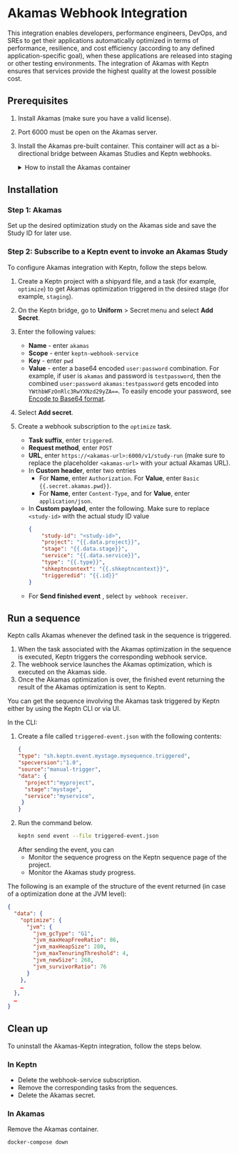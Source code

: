 # Akamas Webhook Integration

This integration enables developers, performance engineers, DevOps, and SREs to get their applications automatically optimized in terms of performance, resilience, and cost efficiency (according to any defined application-specific goal), when these applications are released into staging or other testing environments. The integration of Akamas with Keptn ensures that services provide the highest quality at the lowest possible cost.

## Prerequisites 

1. Install Akamas (make sure you have a valid license).
2. Port 6000 must be open on the Akamas server. 
3. Install the Akamas pre-built container. This container will act as a bi-directional bridge between Akamas Studies and Keptn webhooks. 

    <details>
    <summary>How to install the Akamas container</summary>

    - Make an application directory such as /usr/local/keptn
    - In the application directory, download the files below.
      ```bash
      curl https://akamas.s3.us-east-2.amazonaws.com/integrations/keptn/docker-compose.yml
      curl https://akamas.s3.us-east-2.amazonaws.com/integrations/keptn/env.templ
      ```
    - Edit the `docker-compose.yml` file by specifying the certificate folder and corresponding files in order to expose the integration API called by Keptn webhook via HTTPS. This is the same folder specified when enabling HTTPS on Akamas.
    - Rename the `env.templ` file to `.env`, then edit the file by replacing the values of the `KEPTN_URL` and `KEPTN_TOKEN` variables with your own values. 
    - Start the container.
      ```bash
      docker-compose up -d
      ```
    </details>

## Installation

### Step 1: Akamas

Set up the desired optimization study on the Akamas side and save the Study ID for later use. 

### Step 2: Subscribe to a Keptn event to invoke an Akamas Study

To configure Akamas integration with Keptn, follow the steps below.

1. Create a Keptn project with a shipyard file, and a task (for example, `optimize`) to get Akamas optimization triggered in the desired stage (for example, `staging`).
2. On the Keptn bridge, go to **Uniform** > Secret menu and select **Add Secret**.
3. Enter the following values:

    - **Name** - enter `akamas` 
    - **Scope** -  enter `keptn-webhook-service`
    - **Key** - enter `pwd`
    - **Value** - enter a base64 encoded `user:password` combination. For example, if user is `akamas` and password is `testpassword`, then the combined `user:password` `akamas:testpassword` gets encoded into `YWthbWFzOnRlc3RwYXNzd29yZA==`. To easily encode your password, see [Encode to Base64 format](https://www.base64encode.org/).
4. Select **Add secret**.
5. Create a webhook subscription to the `optimize` task. 
    - **Task suffix**, enter `triggered`.
    - **Request method**, enter `POST`
    - **URL**, enter `https://<akamas-url>:6000/v1/study-run` (make sure to replace the placeholder `<akamas-url>` with your actual Akamas URL).
    - In **Custom header**, enter two entries
      - For **Name**, enter `Authorization`. For **Value**, enter `Basic {{.secret.akamas.pwd}}`.
      - For **Name**, enter `Content-Type`, and for **Value**, enter `application/json`.
    - In **Custom payload**, enter the following. Make sure to replace `<study-id>` with the actual study ID value
        ```json
        {
            "study-id": "<study-id>",
            "project": "{{.data.project}}",
            "stage": "{{.data.stage}}",
            "service": "{{.data.service}}",
            "type": "{{.type}}",
            "shkeptncontext": "{{.shkeptncontext}}",
            "triggeredid": "{{.id}}"
        }
        ```
    - For **Send finished event** , select `by webhook receiver`.

## Run a sequence

Keptn calls Akamas whenever the defined task in the sequence is triggered.

1. When the task associated with the Akamas optimization in the sequence is executed, Keptn triggers the corresponding webhook service.
2. The webhook service launches the Akamas optimization, which is executed on the Akamas side.
3. Once the Akamas optimization is over, the finished event returning the result of the Akamas optimization is sent to Keptn.
 
You can get the sequence involving the Akamas task triggered by Keptn either by using the Keptn CLI or via UI. 

In the CLI:
1. Create a file called `triggered-event.json` with the following contents:
    ```json
    {
    "type": "sh.keptn.event.mystage.mysequence.triggered",
    "specversion":"1.0",
    "source":"manual-trigger",
    "data": {
      "project":"myproject",
      "stage":"mystage",
      "service":"myservice",
     }
    }
    ```
2. Run the command below.
    ```bash
    keptn send event --file triggered-event.json
    ```
    After sending the event, you can
    - Monitor the sequence progress on the Keptn sequence page of the project.
    - Monitor the Akamas study progress.
 
The following is an example of the structure of the event returned (in case of a optimization done at the JVM level):
 
```json
{
  "data": {
    "optimize": {
      "jvm": {
        "jvm_gcType": "G1",
        "jvm_maxHeapFreeRatio": 86,
        "jvm_maxHeapSize": 280,
        "jvm_maxTenuringThreshold": 4,
        "jvm_newSize": 268,
        "jvm_survivorRatio": 76
      }
    },
    …
  },
  …
}
```

## Clean up

To uninstall the Akamas-Keptn integration, follow the steps below.
 
### In Keptn

- Delete the webhook-service subscription.
- Remove the corresponding tasks from the sequences.
- Delete the Akamas secret.

### In Akamas

Remove the Akamas container.
```bash
docker-compose down
```